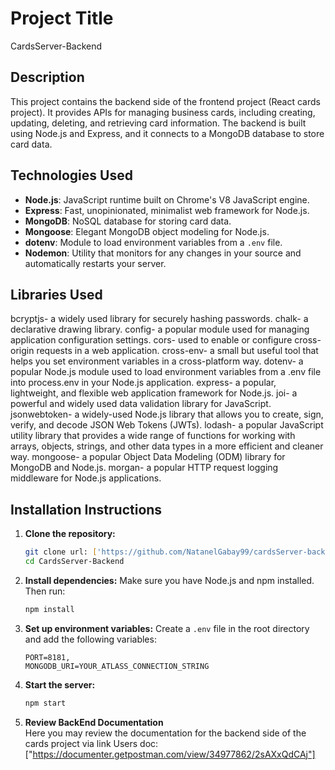 # Project Title
CardsServer-Backend

## Description
This project contains the backend side of the frontend project (React cards project). It provides APIs for managing business cards, including creating, updating, deleting, and retrieving card information. The backend is built using Node.js and Express, and it connects to a MongoDB database to store card data.

## Technologies Used
- **Node.js**: JavaScript runtime built on Chrome's V8 JavaScript engine.
- **Express**: Fast, unopinionated, minimalist web framework for Node.js.
- **MongoDB**: NoSQL database for storing card data.
- **Mongoose**: Elegant MongoDB object modeling for Node.js.
- **dotenv**: Module to load environment variables from a `.env` file.
- **Nodemon**: Utility that monitors for any changes in your source and automatically restarts your server.

## Libraries Used
bcryptjs- a widely used library for securely hashing passwords.
chalk- a declarative drawing library.
config- a popular module used for managing application configuration settings.
cors- used to enable or configure cross-origin requests in a web application.
cross-env- a small but useful tool that helps you set environment variables in a cross-platform way.
dotenv- a popular Node.js module used to load environment variables from a .env file into process.env in your Node.js application.
express- a popular, lightweight, and flexible web application framework for Node.js.
joi-  a powerful and widely used data validation library for JavaScript.
jsonwebtoken- a widely-used Node.js library that allows you to create, sign, verify, and decode JSON Web Tokens (JWTs).
lodash- a popular JavaScript utility library that provides a wide range of functions for working with arrays, objects, strings, and other data types in a more efficient and cleaner way.
mongoose- a popular Object Data Modeling (ODM) library for MongoDB and Node.js.
morgan- a popular HTTP request logging middleware for Node.js applications.

## Installation Instructions

1. **Clone the repository:**
    ```sh
    git clone url: ['https://github.com/NatanelGabay99/cardsServer-backend.git']
    cd CardsServer-Backend
    ```

2. **Install dependencies:**
    Make sure you have Node.js and npm installed. Then run:
    ```sh
    npm install
    ```

3. **Set up environment variables:**
    Create a `.env` file in the root directory and add the following variables:
    ```env
    PORT=8181,
   MONGODB_URI=YOUR_ATLASS_CONNECTION_STRING
    ```

4. **Start the server:**
    ```sh
    npm start
    ```

 5. **Review BackEnd Documentation**   
    Here you may review the documentation for the backend side of the cards project via link
    Users doc: ["https://documenter.getpostman.com/view/34977862/2sAXxQdCAj"]


